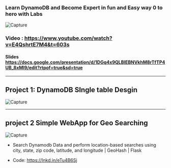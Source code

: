 
### Learn DynamoDB and Become Expert in fun and Easy way 0 to hero with Labs  


![Capture](https://user-images.githubusercontent.com/39345855/191783401-e9e939e8-5475-456a-bc14-0bf1ed834bdd.PNG)

###  Video : https://www.youtube.com/watch?v=E4QshrtE7M4&t=603s

#### Slides https://docs.google.com/presentation/d/1DGq4x9QLBIEBNVkhM8rTfTP4UB_8xMl9/edit?rtpof=true&sd=true

------------------------------------------------------
## Project 1: DynamoDB SIngle table Desgin 

![Capture](https://user-images.githubusercontent.com/39345855/194767309-4708d00d-d57e-4630-ba0a-13a0b7d7ee34.PNG)

------------------------------------------------------


## project 2 Simple WebApp for Geo Searching 
![Capture](https://user-images.githubusercontent.com/39345855/194643735-00a3b32d-9d1e-47e0-aaff-df29ed3f44e4.PNG)


* Search Dynamodb Data and perform location-based searches using city, state, zip code, latitude, and longitude | GeoHash | Flask 

* Code: https://lnkd.in/eTu4B6Sj





